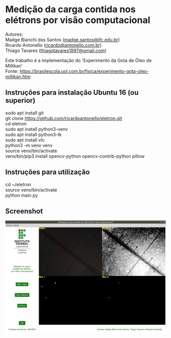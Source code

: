 # Medição da carga contida nos elétrons por visão computacional  
Autores:  
Madge Bianchi dos Santos (madge.santos@ifc.edu.br)  
Ricardo Antonello (ricardo@antonello.com.br)  
Thiago Tavares (thiagotavares1997@gmail.com)  

Este trabalho é a implementação do 'Experimento da Gota de Óleo de Millikan'  
Fonte: https://brasilescola.uol.com.br/fisica/experimento-gota-oleo-millikan.htm  


## Instruções para instalação Ubuntu 16 (ou superior)  
sudo apt install git  
git clone https://github.com/ricardoantonello/eletron.git  
cd eletron  
sudo apt install python3-venv  
sudo apt install python3-tk  
sudo apt install vlc  
python3 -m venv venv   
source venv/bin/activate  
venv/bin/pip3 install opencv-python opencv-contrib-python pillow  


## Instruções para utilização  
cd ~/eletron  
source venv/bin/activate  
python main.py    


## Screenshot  
![alt text](https://github.com/ricardoantonello/eletron/blob/master/Screenshot%20from%202019-05-13%2014-27-25.png)  



